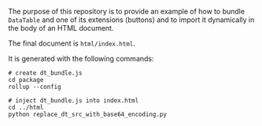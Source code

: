 The purpose of this repository is to provide an
example of how to bundle `DataTable` and one of its
extensions (buttons) and to import it dynamically
in the body of an HTML document.

The final document is `html/index.html`.

It is generated with the following commands:
```
# create dt_bundle.js
cd package
rollup --config 

# inject dt_bundle.js into index.html
cd ../html
python replace_dt_src_with_base64_encoding.py
```